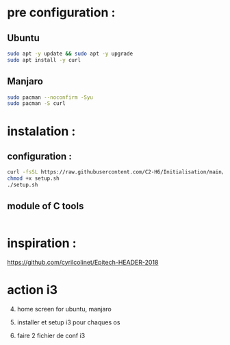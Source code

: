 
# pre configuration :

## Ubuntu
``` bash
sudo apt -y update && sudo apt -y upgrade
sudo apt install -y curl
```

## Manjaro
```bash
sudo pacman --noconfirm -Syu
sudo pacman -S curl
```

# instalation :

## configuration :
``` bash
curl -fsSL https://raw.githubusercontent.com/C2-H6/Initialisation/main/init.sh -o init.sh
chmod +x setup.sh
./setup.sh
```

## module of C tools
``` bash

```

# inspiration :
https://github.com/cyrilcolinet/Epitech-HEADER-2018




# action i3



4. home screen for ubuntu, manjaro
1. installer et setup i3 pour chaques os

5. faire 2 fichier de conf i3

